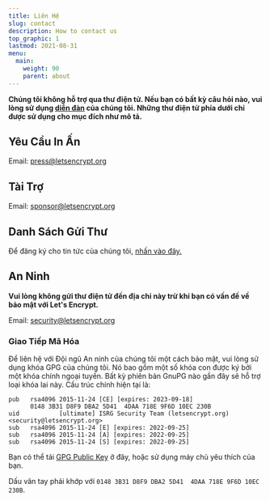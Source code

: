 ```yaml
---
title: Liên Hệ
slug: contact
description: How to contact us
top_graphic: 1
lastmod: 2021-08-31
menu:
  main:
    weight: 90
    parent: about
---
```


**Chúng tôi không hỗ trợ qua thư điện tử. Nếu bạn có bất kỳ câu hỏi nào, vui lòng sử dụng [diễn đàn](https://community.letsencrypt.org) của chúng tôi. Những thư điện tử phía dưới chỉ được sử dụng cho mục đích như mô tả.**

## Yêu Cầu In Ấn

Email: [press@letsencrypt.org](mailto:press@letsencrypt.org)

## Tài Trợ

Email: [sponsor@letsencrypt.org](mailto:sponsor@letsencrypt.org)

## Danh Sách Gửi Thư

Để đăng ký cho tin tức của chúng tôi, [nhấn vào đây.](https://mailchi.mp/letsencrypt.org/fjp6ha1gad)

## An Ninh

**Vui lòng không gửi thư điện tử đến địa chỉ này trừ khi bạn có vấn đề về bảo mật với Let's Encrypt.**

Email: [security@letsencrypt.org](mailto:security@letsencrypt.org)

### Giao Tiếp Mã Hóa

Để liên hệ với Đội ngũ An ninh của chúng tôi một cách bảo mật, vui lòng sử dụng khóa GPG của chúng tôi. Nó bao gồm một số khóa con được ký bởi một khóa chính ngoại tuyến. Bất kỳ phiên bản GnuPG nào gần đây sẽ hỗ trợ loại khóa lai này. Cấu trúc chính hiện tại là:

```
pub   rsa4096 2015-11-24 [CE] [expires: 2023-09-18]
      0148 3B31 D8F9 DBA2 5D41  4DAA 718E 9F6D 10EC 230B
uid           [ultimate] ISRG Security Team (letsencrypt.org) <security@letsencrypt.org>
sub   rsa4096 2015-11-24 [E] [expires: 2022-09-25]
sub   rsa4096 2015-11-24 [A] [expires: 2022-09-25]
sub   rsa4096 2015-11-24 [S] [expires: 2022-09-25]
```

Bạn có thể tải [GPG Public Key](/security_letsencrypt.org-publickey.asc) ở đây, hoặc sử dụng máy chủ yêu thích của bạn.

Dấu vân tay phải khớp với `0148 3B31 D8F9 DBA2 5D41  4DAA 718E 9F6D 10EC 230B`.
